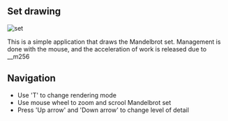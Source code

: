 ## Set drawing

![set](application.gif)

This is a simple application that draws the Mandelbrot set. Management is done with the mouse, and the acceleration of work is released due to __m256</br>

## Navigation
- Use 'T' to change rendering mode
- Use mouse wheel to zoom and scrool Mandelbrot set
- Press 'Up arrow' and 'Down arrow' to change level of detail 
